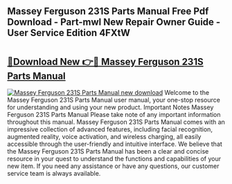 ## Massey Ferguson 231S Parts Manual Free Pdf Download - Part-mwl New Repair Owner Guide - User Service Edition 4FXtW

# <h2><a href="http://bc91752.oget.top/?id=Massey+Ferguson+231S+Parts+Manual">🔗Download New 👉🔴 Massey Ferguson 231S Parts Manual</a></h2>

[![Massey Ferguson 231S Parts Manual new download](https://i.imgur.com/5g1atiW.png)](http://bc91752.oget.top/?id=Massey+Ferguson+231S+Parts+Manual)
Welcome to the Massey Ferguson 231S Parts Manual user manual, your one-stop resource for understanding and using your new product. Important Notes Massey Ferguson 231S Parts Manual Please take note of any important information throughout this manual. Massey Ferguson 231S Parts Manual comes with an impressive collection of advanced features, including facial recognition, augmented reality, voice activation, and wireless charging, all easily accessible through the user-friendly and intuitive interface. We believe that the Massey Ferguson 231S Parts Manual has been a clear and concise resource in your quest to understand the functions and capabilities of your new item. If you need any assistance or have any questions, our customer service team is always available.
